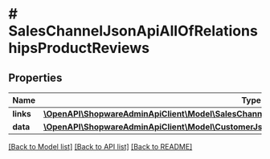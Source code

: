 # # SalesChannelJsonApiAllOfRelationshipsProductReviews

## Properties

Name | Type | Description | Notes
------------ | ------------- | ------------- | -------------
**links** | [**\OpenAPI\ShopwareAdminApiClient\Model\SalesChannelJsonApiAllOfRelationshipsProductReviewsLinks**](SalesChannelJsonApiAllOfRelationshipsProductReviewsLinks.md) |  | [optional]
**data** | [**\OpenAPI\ShopwareAdminApiClient\Model\CustomerJsonApiAllOfRelationshipsProductReviewsData[]**](CustomerJsonApiAllOfRelationshipsProductReviewsData.md) |  | [optional]

[[Back to Model list]](../../README.md#models) [[Back to API list]](../../README.md#endpoints) [[Back to README]](../../README.md)
